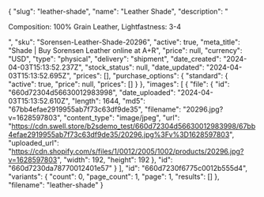 {
  "slug": "leather-shade",
  "name": "Leather Shade",
  "description": "<p>Composition: 100% Grain Leather, Lightfastness: 3-4</p>",
  "sku": "Sorensen-Leather-Shade-20296",
  "active": true,
  "meta_title": "Shade | Buy Sorensen Leather online at A+R",
  "price": null,
  "currency": "USD",
  "type": "physical",
  "delivery": "shipment",
  "date_created": "2024-04-03T15:13:52.237Z",
  "stock_status": null,
  "date_updated": "2024-04-03T15:13:52.695Z",
  "prices": [],
  "purchase_options": {
    "standard": {
      "active": true,
      "price": null,
      "prices": []
    }
  },
  "images": [
    {
      "file": {
        "id": "660d72304d56630012983998",
        "date_uploaded": "2024-04-03T15:13:52.610Z",
        "length": 1644,
        "md5": "67bb4efae2919955ab7f73c63df9de35",
        "filename": "20296.jpg?v=1628597803",
        "content_type": "image/jpeg",
        "url": "https://cdn.swell.store/b2sdemo_test/660d72304d56630012983998/67bb4efae2919955ab7f73c63df9de35/20296.jpg%3Fv%3D1628597803",
        "uploaded_url": "https://cdn.shopify.com/s/files/1/0012/2005/1002/products/20296.jpg?v=1628597803",
        "width": 192,
        "height": 192
      },
      "id": "660d7230da78770012401e57"
    }
  ],
  "id": "660d7230f6775c0012b555d4",
  "variants": {
    "count": 0,
    "page_count": 1,
    "page": 1,
    "results": []
  },
  "filename": "leather-shade"
}